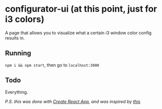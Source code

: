 # configurator-ui (at this point, just for i3 colors)

A page that allows you to visualize what a certain i3 window color config results in.

## Running

`npm i && npm start`, then go to `localhost:3000` 

## Todo

Everything.

_P.S. this was done with [Create React App](https://github.com/facebookincubator/create-react-app), and was inspired by [this](https://thomashunter.name/i3-configurator/)_

